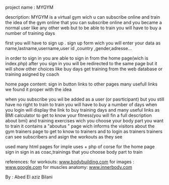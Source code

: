 project name : MYGYM

description:
MYGYM is a virtual gym wich u can subscribe online and train
the idea of the gym online that you can subscribe online and 
you became a normal user like any other web
but to be able to train you will have to buy a number of training days

first you will have to sign up .
sign up form wich you will enter your data as name,lastname,username,user id ,country ,gender,adresse...

in order to sign in you are able to sign in from the home page(wich is index.php)
after you sign in you will be redirected to the same page but it will show other 
choices like buy days get training from the web database or training asigned by coach

home page content:
sign in button 
links to other pages 
many usefull links we found it proper with the idea 

when you subscribe you wil be added as a user (or pasrticipant)
but you still have no right to train 
to train you will have to buy a number of days
when you login will display the link to buy training days 
and many useful links as BMI calculator to get to know your fitness(you will fin a full description about bmi)
and training exercises wich you choose your body part you want to train
it contains a "aboutus " page wich informs the visitors about the gym 
trainers page to get to know to trainers and to login as trainers 
trainers can see subscribers and asign the workouts as they see 

used many html pages for imple uses + php of corse  for the home page 
sign in 
sign in as coac,trainings that you choose body part to train


references:
for workouts: www.bodybuilding.com
for images : www.google.com
for muscles anatomy: www.innerbody.com


By : Abed El aziz Bilani
